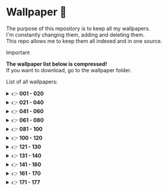# Wallpaper 🎨

The purpose of this repository is to keep all my wallpapers.<br />I'm constantly changing them, adding and deleting them.<br />This repo allows me to keep them all indexed and in one source.

> [!IMPORTANT]
> **The wallpaper list below is compressed!**<br />
> If you want to download, go to the wallpaper folder.

List of all wallpapers:

<details>
  <summary>&#128073 <b>001 - 020</b></summary><br/>

  <!-- START -->

N°001
![001_wallpaper](https://github.com/simonemargio/Wallpaper/assets/22590804/55d8f1bd-ef0f-4e48-991f-3cc6acb90ce1)
N°002
![002_wallpaper](https://github.com/simonemargio/Wallpaper/assets/22590804/031c2e05-3051-4fc9-9815-072b398bde55)
N°003
![003_wallpaper](https://github.com/simonemargio/Wallpaper/assets/22590804/b76ca13b-73d1-4b6f-ab59-801ee638caec)
N°004
![004_wallpaper](https://github.com/simonemargio/Wallpaper/assets/22590804/2d5cd822-ec45-44d2-a5f6-893cffcae092)
N°005
![005_wallpaper](https://github.com/simonemargio/Wallpaper/assets/22590804/79a6c3be-c5ee-498d-8427-1c0061699890)
N°006
![006_wallpaper](https://github.com/simonemargio/Wallpaper/assets/22590804/6aefcbeb-f666-401f-b73f-10d653ac6817)
N°007
![007_wallpaper](https://github.com/simonemargio/Wallpaper/assets/22590804/d48c516e-e4fe-4874-a801-adf215fa147f)
N°008
![008_wallpaper](https://github.com/simonemargio/Wallpaper/assets/22590804/d39c4a27-0527-40ef-80f0-23ecfe1e9699)
N°009
![009_wallpaper](https://github.com/simonemargio/Wallpaper/assets/22590804/13f13804-b921-4434-ab0b-618077c6672c)
N°010
![010_wallpaper](https://github.com/simonemargio/Wallpaper/assets/22590804/8ca2dce6-d288-4031-b160-70702ca0b48f)
N°011
![011_wallpaper](https://github.com/simonemargio/Wallpaper/assets/22590804/286f9955-df8c-4547-a089-a4804dedcd6d)
N°012
![012_wallpaper](https://github.com/simonemargio/Wallpaper/assets/22590804/9926b81d-802f-4f23-a0c2-4151051b887f)
N°013
![013_wallpaper](https://github.com/simonemargio/Wallpaper/assets/22590804/1427760e-e611-46eb-b15f-d822165470b2)
N°014
![014_wallpaper](https://github.com/simonemargio/Wallpaper/assets/22590804/af1bd7f6-7a33-4215-94ea-dd7693ce22ff)
N°015
![015_wallpaper](https://github.com/simonemargio/Wallpaper/assets/22590804/041aed32-0259-455f-abf3-d18b73319cca)
N°016
![016_wallpaper](https://github.com/simonemargio/Wallpaper/assets/22590804/a2558057-0e97-441e-9b08-cb9171c270cf)
N°017
![017_wallpaper](https://github.com/simonemargio/Wallpaper/assets/22590804/24c69fcd-d568-4a5d-937d-d922f17786c2)
N°018
![018_wallpaper](https://github.com/simonemargio/Wallpaper/assets/22590804/c1c33c8c-127d-4072-9b67-8d493a295b84)
N°019
![019_wallpaper](https://github.com/simonemargio/Wallpaper/assets/22590804/93d7d3f1-2aa0-48b5-8add-c073616296df)
N°020
![020_wallpaper](https://github.com/simonemargio/Wallpaper/assets/22590804/232c3da1-4b22-4951-9ffe-34b37952404d)

  <!-- END -->
</details>

<details>
  <summary>&#128073 <b>021 - 040</b></summary><br/>

  <!-- START -->

N°021
![021_wallpaper](https://github.com/simonemargio/Wallpaper/assets/22590804/f060c4ab-470d-49a7-b7be-3669a903c266)
N°022
![022_wallpaper](https://github.com/simonemargio/Wallpaper/assets/22590804/4e10e9db-8a07-4259-a368-ee97f6447a25)
N°023
![023_wallpaper](https://github.com/simonemargio/Wallpaper/assets/22590804/5e7d74ec-9f48-4055-9106-b6d3449a530b)
N°024
![024_wallpaper](https://github.com/simonemargio/Wallpaper/assets/22590804/b6246796-fa47-4f79-975d-79a145ce7081)
N°025
![025_wallpaper](https://github.com/simonemargio/Wallpaper/assets/22590804/4b303369-9d81-468b-80dc-a0659fabfcee)
N°026
![026_wallpaper](https://github.com/simonemargio/Wallpaper/assets/22590804/e41beb23-7c11-43b6-a719-5e201781018d)
N°027
![027_wallpaper](https://github.com/simonemargio/Wallpaper/assets/22590804/0b58faf1-a96b-4b74-8dcf-0215457510b1)
N°028
![028_wallpaper](https://github.com/simonemargio/Wallpaper/assets/22590804/9306d46d-5d52-4ac5-8112-f298f879350c)
N°029
![029_wallpaper](https://github.com/simonemargio/Wallpaper/assets/22590804/31307f1e-773e-4d5e-a52e-029ed5301aa9)
N°030
![030_wallpaper](https://github.com/simonemargio/Wallpaper/assets/22590804/dd8a28ef-4c5c-495c-87ee-3531e86a3f12)
N°031
![031_wallpaper](https://github.com/simonemargio/Wallpaper/assets/22590804/55b9d0a8-f24d-465f-bd0d-76236a3450a5)
N°032
![032_wallpaper](https://github.com/simonemargio/Wallpaper/assets/22590804/250e3da1-dadc-4e6e-8fe5-006a30e13b24)
N°033
![033_wallpaper](https://github.com/simonemargio/Wallpaper/assets/22590804/0103a645-0ae7-4b2f-b15f-41195daeefe8)
N°034
![034_wallpaper](https://github.com/simonemargio/Wallpaper/assets/22590804/82da29fc-5cac-4bf5-9978-7e45165cfb82)
N°035
![035_wallpaper](https://github.com/simonemargio/Wallpaper/assets/22590804/e12d7da9-d8ce-4615-a134-5cce9f53ec8f)
N°036
![036_wallpaper](https://github.com/simonemargio/Wallpaper/assets/22590804/598b0b71-dbee-47f5-b2d6-35061158fe55)
N°037
![037_wallpaper](https://github.com/simonemargio/Wallpaper/assets/22590804/228395e1-1f73-4a01-bfae-0a4d531fdd14)
N°038
![038_wallpaper](https://github.com/simonemargio/Wallpaper/assets/22590804/f7fa56e7-028c-4fd5-983d-41a940fb8c21)
N°039
![039_wallpaper](https://github.com/simonemargio/Wallpaper/assets/22590804/7b339f59-5f3b-4442-ba90-684b4131c955)
N°040
![040_wallpaper](https://github.com/simonemargio/Wallpaper/assets/22590804/2243b116-9433-4730-aed1-1fe8282a68b4)

  <!-- END -->
</details>

<details>
  <summary>&#128073 <b>041 - 060</b></summary><br/>

  <!-- START -->

N°041
![041_wallpaper](https://github.com/simonemargio/Wallpaper/assets/22590804/4d242c70-c70b-48aa-aa0a-7d53a9883693)
N°042
![042_wallpaper](https://github.com/simonemargio/Wallpaper/assets/22590804/1ac05a75-62e6-4ed8-b7c9-d42ea2df2c79)
N°043
![043_wallpaper](https://github.com/simonemargio/Wallpaper/assets/22590804/b96baa9d-4e90-461b-ab31-1bf295b2f839)
N°044
![044_wallpaper](https://github.com/simonemargio/Wallpaper/assets/22590804/938ed20e-f700-4d2a-9d75-4e918768eaf9)
N°045
![045_wallpaper](https://github.com/simonemargio/Wallpaper/assets/22590804/7ee205b2-9baf-4e5b-b53d-de7017c3bcee)
N°046
![046_wallpaper](https://github.com/simonemargio/Wallpaper/assets/22590804/6dede694-fd30-4476-b08e-4a0eb8bd5fe6)
N°047
![047_wallpaper](https://github.com/simonemargio/Wallpaper/assets/22590804/9e75a246-c8cd-4aab-867b-8c7cdf8c8cfa)
N°048
![048_wallpaper](https://github.com/simonemargio/Wallpaper/assets/22590804/f4bfdd0c-0d88-431e-84be-2df6f16f4140)
N°049
![049_wallpaper](https://github.com/simonemargio/Wallpaper/assets/22590804/0bb9fe96-7f87-4df3-a6ab-674866b2ca15)
N°050
![050_wallpaper](https://github.com/simonemargio/Wallpaper/assets/22590804/b829121b-e8bd-41f6-a366-1f750090394c)
N°051
![051_wallpaper](https://github.com/simonemargio/Wallpaper/assets/22590804/884a7241-5052-44be-83db-aea3b2e3a899)
N°052
![052_wallpaper](https://github.com/simonemargio/Wallpaper/assets/22590804/e551ed0d-c48f-4ee1-9bc8-44090bb6266a)
N°053
![053_wallpaper](https://github.com/simonemargio/Wallpaper/assets/22590804/5374361e-d6b5-4df3-a3f6-95f62b918453)
N°054
![054_wallpaper](https://github.com/simonemargio/Wallpaper/assets/22590804/8edc0e99-6d25-4697-b822-45d50f29d078)
N°055
![055_wallpaper](https://github.com/simonemargio/Wallpaper/assets/22590804/3e98e665-862a-4afc-93dd-361c2236c35c)
N°056
![056_wallpaper](https://github.com/simonemargio/Wallpaper/assets/22590804/c7baeda8-968d-4b40-bfb0-d5616a7e83d6)
N°057
![057_wallpaper](https://github.com/simonemargio/Wallpaper/assets/22590804/58a64f42-65cd-4a64-83b2-45b29bf186c3)
N°058
![058_wallpaper](https://github.com/simonemargio/Wallpaper/assets/22590804/9e6743f4-1990-4226-92ba-108378da28a4)
N°059
![059_wallpaper](https://github.com/simonemargio/Wallpaper/assets/22590804/16923025-342e-4558-b425-8cd703193391)
N°060
![060_wallpaper](https://github.com/simonemargio/Wallpaper/assets/22590804/815588cc-4fdb-477e-a5b4-b06e8212b8db)

  <!-- END -->
</details>

<details>
  <summary>&#128073 <b>061 - 080</b></summary><br/>

  <!-- START -->

N°061
![061_wallpaper](https://github.com/simonemargio/Wallpaper/assets/22590804/5785adad-48da-406c-ac88-943d9ea3a9ec)
N°062
![062_wallpaper](https://github.com/simonemargio/Wallpaper/assets/22590804/28f4112d-742b-41fd-92ed-0b05428ea7b7)
N°063
![063_wallpaper](https://github.com/simonemargio/Wallpaper/assets/22590804/8135b34b-29bf-448e-a367-ac21251d1895)
N°064
![064_wallpaper](https://github.com/simonemargio/Wallpaper/assets/22590804/2275f598-7f28-45ae-8694-97be678c91e0)
N°065
![065_wallpaper](https://github.com/simonemargio/Wallpaper/assets/22590804/84a89374-c416-4c17-b56e-66a7fa61eecd)
N°066
![066_wallpaper](https://github.com/simonemargio/Wallpaper/assets/22590804/dee7bb1f-7d6b-419f-908d-5500b0556f6a)
N°067
![067_wallpaper](https://github.com/simonemargio/Wallpaper/assets/22590804/e98cb2d7-fde4-4d2d-83e6-cb6a8bd27b61)
N°068
![068_wallpaper](https://github.com/simonemargio/Wallpaper/assets/22590804/cd9c3a05-c4f5-4170-a725-ff7b5b3e8217)
N°069
![069_wallpaper](https://github.com/simonemargio/Wallpaper/assets/22590804/b600bd21-01b8-4ad3-93f6-aceec61c83fe)
N°070
![070_wallpaper](https://github.com/simonemargio/Wallpaper/assets/22590804/b5da5867-7982-418d-ab0b-69e884f8ebf4)
N°071
![071_wallpaper](https://github.com/simonemargio/Wallpaper/assets/22590804/77a629fe-9c89-4fdd-9c34-0e2a06b8143e)
N°072
![072_wallpaper](https://github.com/simonemargio/Wallpaper/assets/22590804/6e4e0e7c-6a39-4fae-a028-b0be96e4c734)
N°073
![073_wallpaper](https://github.com/simonemargio/Wallpaper/assets/22590804/a4d70331-d8f9-4dec-a1cb-70e296180525)
N°074
![074_wallpaper](https://github.com/simonemargio/Wallpaper/assets/22590804/a1a3fc1f-e45c-44bc-a9e0-0ee075f450b4)
N°075
![075_wallpaper](https://github.com/simonemargio/Wallpaper/assets/22590804/9daa980a-e9cb-4db9-9899-e834739621d8)
N°076
![076_wallpaper](https://github.com/simonemargio/Wallpaper/assets/22590804/683bbd14-1272-4356-9b80-a2623814b833)
N°077
![077_wallpaper](https://github.com/simonemargio/Wallpaper/assets/22590804/24575cd9-7964-482f-9acd-9c3fc281ddb2)
N°078
![078_wallpaper](https://github.com/simonemargio/Wallpaper/assets/22590804/376d13c1-63d5-4af0-bd4f-34529291f865)
N°079
![079_wallpaper](https://github.com/simonemargio/Wallpaper/assets/22590804/29028e16-9b6b-41b2-a820-2a1fd693a49e)
N°080
![080_wallpaper](https://github.com/simonemargio/Wallpaper/assets/22590804/990ee81e-84b1-4002-a053-bab5be284e28)

  <!-- END -->
</details>

<details>
  <summary>&#128073 <b>081 - 100</b></summary><br/>

  <!-- START -->

N°081
![081_wallpaper](https://github.com/simonemargio/Wallpaper/assets/22590804/2bd18b31-9021-48a6-b0ef-3fda9fb9f85a)
N°082
![082_wallpaper](https://github.com/simonemargio/Wallpaper/assets/22590804/8826fd1d-b857-4785-bf3a-bee3cdf46c2a)
N°083
![083_wallpaper](https://github.com/simonemargio/Wallpaper/assets/22590804/28bc8829-f3a9-4d48-91aa-011a1fb4a0e3)
N°084
![084_wallpaper](https://github.com/simonemargio/Wallpaper/assets/22590804/f30f424b-1661-4028-9268-3d3a5f088ec3)
N°085
![085_wallpaper](https://github.com/simonemargio/Wallpaper/assets/22590804/2f83bcc7-0d77-45b8-8842-85dc98781cb9)
N°086
![086_wallpaper](https://github.com/simonemargio/Wallpaper/assets/22590804/233719d2-0995-441e-b23b-e1f1c3d1d609)
N°087
![087_wallpaper](https://github.com/simonemargio/Wallpaper/assets/22590804/d85afd29-dd68-44aa-a48f-4ef6e88cf28c)
N°088
![088_wallpaper](https://github.com/simonemargio/Wallpaper/assets/22590804/82f504b7-7a98-44a1-a630-91a6c31c4ae8)
N°089
![089_wallpaper](https://github.com/simonemargio/Wallpaper/assets/22590804/145e5a42-b367-480b-821c-5beff1c16971)
N°090
![090_wallpaper](https://github.com/simonemargio/Wallpaper/assets/22590804/d4786893-9ae9-4c47-8184-2eb113f95c67)
N°091
![091_wallpaper](https://github.com/simonemargio/Wallpaper/assets/22590804/3bc73303-c102-4534-aaf7-f90b06b7f601)
N°092
![092_wallpaper](https://github.com/simonemargio/Wallpaper/assets/22590804/645e7e9c-15f4-4d89-a907-bbcb9a4b6cc9)
N°093
![093_wallpaper](https://github.com/simonemargio/Wallpaper/assets/22590804/c4c8f039-ab2f-4dfc-a747-cee97f41a06c)
N°094
![094_wallpaper](https://github.com/simonemargio/Wallpaper/assets/22590804/39319afe-520f-4e67-9f44-c9b25f32fd01)
N°095
![095_wallpaper](https://github.com/simonemargio/Wallpaper/assets/22590804/a85c4ace-92cf-488b-890e-0c54b59f55bb)
N°096
![096_wallpaper](https://github.com/simonemargio/Wallpaper/assets/22590804/df850d6c-dfd9-4672-b93d-f97f85d39cd0)
N°097
![097_wallpaper](https://github.com/simonemargio/Wallpaper/assets/22590804/a4a3c77e-c61d-4c41-a14c-6769e794cb55)
N°098
![098_wallpaper](https://github.com/simonemargio/Wallpaper/assets/22590804/f3e51db7-3120-4f2e-83ba-fcc619843776)
N°099
![099_wallpaper](https://github.com/simonemargio/Wallpaper/assets/22590804/1a651bbd-c08b-4d1e-a5f2-2f360dd3d282)
N°100
![100_wallpaper](https://github.com/simonemargio/Wallpaper/assets/22590804/0fec621c-819f-48f2-b16c-2ac9a5169abc)

  <!-- END -->
</details>

<details>
  <summary>&#128073 <b>100 - 120</b></summary><br/>

  <!-- START -->

N°101
![101_wallpaper](https://github.com/simonemargio/Wallpaper/assets/22590804/9cbb6367-c202-4627-9bdc-f6228d8ca3a8)
N°102
![102_wallpaper](https://github.com/simonemargio/Wallpaper/assets/22590804/660a9128-e92f-477a-94fb-fdaca1d86fd9)
N°103
![103_wallpaper](https://github.com/simonemargio/Wallpaper/assets/22590804/e03f6b87-f56c-4e73-bec5-fa6ef72b3960)
N°104
![104_wallpaper](https://github.com/simonemargio/Wallpaper/assets/22590804/882e130b-3871-4164-91fa-c164e5e82331)
N°105
![105_wallpaper](https://github.com/simonemargio/Wallpaper/assets/22590804/830cd510-90ec-4b19-a83f-0f8965c4252b)
N°106
![106_wallpaper](https://github.com/simonemargio/Wallpaper/assets/22590804/fc297429-c62d-45ee-b970-a002c4972075)
N°107
![107_wallpaper](https://github.com/simonemargio/Wallpaper/assets/22590804/3d515351-9d76-4f97-9dc0-e0c10dbc4e90)
N°108
![108_wallpaper](https://github.com/simonemargio/Wallpaper/assets/22590804/15922899-5f45-4fee-9e89-9a1c8a44e399)
N°109
![109_wallpaper](https://github.com/simonemargio/Wallpaper/assets/22590804/d04e460e-011a-40e9-b693-f1fdeac0b565)
N°110
![110_wallpaper](https://github.com/simonemargio/Wallpaper/assets/22590804/3fb7a514-e431-4d42-b2f0-a786007107a6)
N°111
![111_wallpaper](https://github.com/simonemargio/Wallpaper/assets/22590804/f6c2bc3a-dbc3-4ab2-ad9b-0d7d521201af)
N°112
![112_wallpaper](https://github.com/simonemargio/Wallpaper/assets/22590804/33ed69e0-f331-49b1-a5f4-66bb34492e7e)
N°113
![113_wallpaper](https://github.com/simonemargio/Wallpaper/assets/22590804/66d48500-9c12-481f-8670-9a948be2a853)
N°114
![114_wallpaper](https://github.com/simonemargio/Wallpaper/assets/22590804/5d163973-4e02-48bd-a526-6252514633a1)
N°115
![115_wallpaper](https://github.com/simonemargio/Wallpaper/assets/22590804/a1b4a911-677c-495e-a490-a135733b85f3)
N°116
![116_wallpaper](https://github.com/simonemargio/Wallpaper/assets/22590804/dc22e9b7-024f-4850-9875-44db4a44e219)
N°117
![117_wallpaper](https://github.com/simonemargio/Wallpaper/assets/22590804/7c6cf97b-9618-452c-9052-32c4e6140e26)
N°118
![118_wallpaper](https://github.com/simonemargio/Wallpaper/assets/22590804/5a0ef702-199d-461a-ac5d-ae473219758c)
N°119
![119_wallpaper](https://github.com/simonemargio/Wallpaper/assets/22590804/bd72517c-450a-4201-88ca-e8ea6dd0b79a)
N°120
![120_wallpaper](https://github.com/simonemargio/Wallpaper/assets/22590804/8121bdb3-0d93-4e40-9381-64a98c004be8)

  <!-- END -->
</details>

<details>
  <summary>&#128073 <b>121 - 130</b></summary><br/>

  <!-- START -->

N°121
![121_wallpaper](https://github.com/simonemargio/Wallpaper/assets/22590804/d55f35ef-fa1a-4918-bcaf-dba5cae4f3b8)
N°122
![122_wallpaper](https://github.com/simonemargio/Wallpaper/assets/22590804/e581f0a9-9af0-40c3-806a-7b0cfcbe9e3b)
N°123
![123_wallpaper](https://github.com/simonemargio/Wallpaper/assets/22590804/411b4d5b-adb6-46fe-9852-32541a220ae7)
N°124
![124_wallpaper](https://github.com/simonemargio/Wallpaper/assets/22590804/a031ae8c-1667-4d2a-b9e5-83b3386aef73)
N°125
![125_wallpaper](https://github.com/simonemargio/Wallpaper/assets/22590804/f5e7d8fd-4091-448a-814e-d58bef202653)
N°126
![126_wallpaper](https://github.com/simonemargio/Wallpaper/assets/22590804/5dad5530-379a-447a-92aa-14b24066cca3)
N°127
![127_wallpaper](https://github.com/simonemargio/Wallpaper/assets/22590804/b210a0c9-5847-4558-a36c-b68e2ef52e4d)
N°128
![128_wallpaper](https://github.com/simonemargio/Wallpaper/assets/22590804/ad947768-36ad-4cd3-bee2-194914e44446)
N°129
![129_wallpaper](https://github.com/simonemargio/Wallpaper/assets/22590804/ca5b7ea3-fbb1-4bee-92ab-9eeda3453371)
N°130
![130_wallpaper](https://github.com/simonemargio/Wallpaper/assets/22590804/85246d84-d29b-4693-8695-4a0153b8337a)

  <!-- END -->
</details>

<details>
  <summary>&#128073 <b>131 - 140</b></summary><br/>

  <!-- START -->

N°131
![131_wallpaper](https://github.com/simonemargio/Wallpaper/assets/22590804/31748aae-386b-408d-b092-c1586fc503d9)
N°132
![132_wallpaper](https://github.com/simonemargio/Wallpaper/assets/22590804/c45d40a1-2e1e-4f03-9efc-be511afbb677)
N°133
![133_wallpaper](https://github.com/simonemargio/Wallpaper/assets/22590804/045edb93-2040-4875-b300-3636e8e05af5)
N°134
![134_wallpaper](https://github.com/simonemargio/Wallpaper/assets/22590804/2d9da9f9-13a6-41b9-95ce-fccb9730bb07)
N°135
![135_wallpaper](https://github.com/simonemargio/Wallpaper/assets/22590804/1c73e465-fbbf-4462-8a9f-17a2a2c9a0ab)
N°136
![136_wallpaper](https://github.com/simonemargio/Wallpaper/assets/22590804/3ea694dc-52d1-4f70-ab7c-4bfe7e7f578a)
N°137
![137_wallpaper](https://github.com/simonemargio/Wallpaper/assets/22590804/dcf3dbe9-cf17-4cee-afe5-8df6f1f9c6f5)
N°138
![138_wallpaper](https://github.com/simonemargio/Wallpaper/assets/22590804/d2c5d2ef-e100-466c-bc92-ec032e38e9b4)
N°139
![139_wallpaper](https://github.com/simonemargio/Wallpaper/assets/22590804/bad9336d-e895-4c2a-8ca8-ccba9bf8ebf8)
N°140
![140_wallpaper](https://github.com/simonemargio/Wallpaper/assets/22590804/8ee1086d-1ca6-43d0-9c7f-f5f6cc2e4a50)

  <!-- END -->
</details>

<details>
  <summary>&#128073 <b>141 - 160</b></summary><br/>

  <!-- START -->

N°141
![141_wallpaper](https://github.com/simonemargio/Wallpaper/assets/22590804/9c8a8bb0-1950-4964-8aba-e65c9a3ba40e)
N°142
![142_wallpaper](https://github.com/simonemargio/Wallpaper/assets/22590804/04f35395-936b-4136-a270-a46c6c2aa316)
N°143
![143_wallpaper](https://github.com/simonemargio/Wallpaper/assets/22590804/99fd9002-e670-4f65-998d-595c91e6017b)
N°144
![144_wallpaper](https://github.com/simonemargio/Wallpaper/assets/22590804/f5bd199a-655c-470b-bf91-f6cc17745d51)
N°145
![145_wallpaper](https://github.com/simonemargio/Wallpaper/assets/22590804/597f1ce1-495c-42b4-a6a2-87c354af862e)
N°146
![146_wallpaper](https://github.com/simonemargio/Wallpaper/assets/22590804/d3ffaa00-8166-41b4-92bb-22743150b8a5)
N°147
![147_wallpaper](https://github.com/simonemargio/Wallpaper/assets/22590804/ed29d1ec-c76d-4cad-926f-70826c2cadcb)
N°148
![148_wallpaper](https://github.com/simonemargio/Wallpaper/assets/22590804/ff28c819-31d2-46e6-a2c0-737114557fc1)
N°149
![149_wallpaper](https://github.com/simonemargio/Wallpaper/assets/22590804/8fd0b77b-3cc6-452f-8685-dd9313a11c44)
N°150
![150_wallpaper](https://github.com/simonemargio/Wallpaper/assets/22590804/0d4c3dda-b930-4d8b-9370-a97ec2d3ed7a)
N°151
![151_wallpaper](https://github.com/simonemargio/Wallpaper/assets/22590804/f394a98d-0023-4623-b058-3273d3c02122)
N°152
![152_wallpaper](https://github.com/simonemargio/Wallpaper/assets/22590804/d35b1111-7bb8-4c5b-a997-13d1b2570147)
N°153
![153_wallpaper](https://github.com/simonemargio/Wallpaper/assets/22590804/957a5e6a-a7a6-4024-b4b7-b6afb141351d)
N°154
![154_wallpaper](https://github.com/simonemargio/Wallpaper/assets/22590804/b855ab1f-4ba0-4a38-b9de-02af535bba50)
N°155
![155_wallpaper](https://github.com/simonemargio/Wallpaper/assets/22590804/84fe386a-8da8-4705-acd5-f1be5ff74436)
N°156
![156_wallpaper](https://github.com/simonemargio/Wallpaper/assets/22590804/87a163ed-990b-47c3-9dce-348edf669357)
N°157
![157_wallpaper](https://github.com/simonemargio/Wallpaper/assets/22590804/b4df401a-d8a4-4164-a720-a8900b2bab14)
N°158
![158_wallpaper](https://github.com/simonemargio/Wallpaper/assets/22590804/2009ff38-b83e-42ed-b681-67a35ee28194)
N°159
![159_wallpaper](https://github.com/simonemargio/Wallpaper/assets/22590804/583a6d19-5ea3-4c32-8de2-db8585a0c30d)
N°160
![160_wallpaper](https://github.com/simonemargio/Wallpaper/assets/22590804/66fae110-f8be-4464-916c-4ba3c2ad17f5)

  <!-- END -->
</details>

<details>
  <summary>&#128073 <b>161 - 170</b></summary><br/>

N°161
![161_wallpaper](https://github.com/simonemargio/Wallpaper/assets/22590804/f8b4ac7d-c7d4-4f3a-bd93-d39aaae0cae4)
N°162
![162_wallpaper](https://github.com/simonemargio/Wallpaper/assets/22590804/5e708a54-1cac-4a28-926b-6808fd1934d1)
N°163
![163_wallpaper](https://github.com/simonemargio/Wallpaper/assets/22590804/4123dfe6-6793-469d-8763-2161c5ccaa39)
N°164
![164_wallpaper](https://github.com/simonemargio/Wallpaper/assets/22590804/816f7bfa-ab49-4cf5-86ce-a97bc55b8e38)
N°165
![165_wallpaper - 01](https://github.com/simonemargio/Wallpaper/assets/22590804/90869dcf-5c4c-45ae-88cd-5403bb99c952)
N°166
![166_wallpaper - 01](https://github.com/simonemargio/Wallpaper/assets/22590804/cdd8b5b5-1292-436b-8c1b-65eebd67a1e9)
N°167
![167_wallpaper - 01](https://github.com/simonemargio/Wallpaper/assets/22590804/14673332-71fd-475e-8ccc-c0a3c3a148ad)
N°168
![168_wallpaper - 01](https://github.com/simonemargio/Wallpaper/assets/22590804/4904d147-1643-45c8-bbb6-5bf494d23595)
N°169
![169_wallpaper](https://github.com/simonemargio/Wallpaper/assets/22590804/3c8262b6-3be0-41b2-b73b-5db7d0dc38f0)
N°170
![170_wallpaper](https://github.com/simonemargio/Wallpaper/assets/22590804/800dde85-85ed-4e99-bbf8-a61e1e7a9620)

  <!-- END -->
</details>

<details>
  <summary>&#128073 <b>171 - 177</b></summary><br/>

N°171
![171_wallpaper](https://github.com/simonemargio/Wallpaper/assets/22590804/3f80798f-bb85-457c-a53e-feb7ee80817a)
N°172
![172_wallpaper](https://github.com/simonemargio/Wallpaper/assets/22590804/066f6510-b50b-4404-bf99-f3aceed6a1da)
N°173
![173_wallpaper](https://github.com/simonemargio/Wallpaper/assets/22590804/1107e665-d3b3-42f5-b331-bec8a172d914)
N°174
![174_wallpaper](https://github.com/simonemargio/Wallpaper/assets/22590804/af0f92fe-a93d-4c83-9eb8-2d001b1fafaa)
N°175
![175_wallpaper](https://github.com/simonemargio/Wallpaper/assets/22590804/c91ff293-03cf-476b-b97f-562b69aff4f2)
N°176
![176_wallpaper](https://github.com/simonemargio/Wallpaper/assets/22590804/6ca6fd85-2730-4486-a2e8-bfa62af6ad5c)
N°177
![177_wallpaper](https://github.com/simonemargio/Wallpaper/assets/22590804/1335b34f-bd93-49ad-ae99-8c2369e95541)
N°178
![178_wallpaper](https://github.com/simonemargio/Wallpaper/assets/22590804/fbe61df6-97f9-4763-89a0-61a9f1ac3cd8)
N°179
![179_wallpaper](https://github.com/simonemargio/Wallpaper/assets/22590804/2e11a911-cd2d-4e66-9be3-a70b0891e549)
N°180
![180_wallpaper](https://github.com/simonemargio/Wallpaper/assets/22590804/69784938-483e-428f-b981-defa0c27b50f)

<details>
  <summary>&#128073 <b>181 - 186</b></summary><br/>

N°181
![181_wallpaper](https://github.com/simonemargio/Wallpaper/assets/22590804/a3e3d3c9-0fde-4853-9d4b-308467d8d571)
N°182
![182_wallpaper](https://github.com/simonemargio/Wallpaper/assets/22590804/e22155a4-858a-4739-a931-d0b2429f5998)
N°183
![183_wallpaper](https://github.com/simonemargio/Wallpaper/assets/22590804/2a6017b5-fe7b-4485-a3ec-d98b0b902349)
N°184
![184_wallpaper](https://github.com/simonemargio/Wallpaper/assets/22590804/ac73812d-0b75-4b93-bff2-0027f4354b09)
N°185
![185_wallpaper](https://github.com/simonemargio/Wallpaper/assets/22590804/21809661-864b-4ac8-9475-274927ea1cb9)
N°186
![186_wallpaper](https://github.com/simonemargio/Wallpaper/assets/22590804/251e855e-2661-4391-bfaf-e4e975fbb8a8)

  <!-- END -->
</details>

